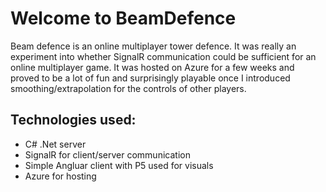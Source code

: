 # Welcome to BeamDefence

Beam defence is an online multiplayer tower defence. It was really an experiment into whether SignalR communication could be sufficient for an online multiplayer game. It was hosted on Azure for a few weeks and proved to be a lot of fun and surprisingly playable once I introduced smoothing/extrapolation for the controls of other players.

## Technologies used:
- C# .Net server
- SignalR for client/server communication
- Simple Angluar client with P5 used for visuals
- Azure for hosting
